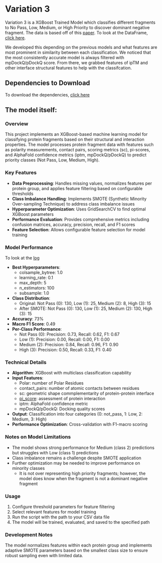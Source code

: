 # Variation 3
Variation 3 is a XGBoost Trained Model which classifies different fragments to No Pass, Low, Medium, or High Priority to discover dominant negative fragment. The data is based off of this [paper](https://www.cell.com/cell-systems/pdfExtended/S2405-4712(21)00157-5). To look at the DataFrame, [click here](library_dnf.csv).

We developed this depending on the previous models and what features are most prominent in similarity between each classification. We noticed that the most consistently accurate model is always filtered with mpDockQ/pDockQ score. From there, we grabbed features of ipTM and other interface structural features to help with the classifcation. 

## Dependencies to Download
To download the dependencies, [click here](xgboost.yml)

## The model itself:
### Overview
This project implements an XGBoost-based machine learning model for classifying protein fragments based on their structural and interaction properties. The model processes protein fragment data with features such as polarity measurements, contact pairs, scoring metrics (sc), pi-scores, and AlphaFold confidence metrics (iptm, mpDockQ/pDockQ) to predict priority classes (Not Pass, Low, Medium, High).

### Key Features
- **Data Preprocessing**: Handles missing values, normalizes features per protein group, and applies feature filtering based on configurable thresholds
- **Class Imbalance Handling**: Implements SMOTE (Synthetic Minority Over-sampling Technique) to address class imbalance issues
- **Hyperparameter Optimization**: Uses GridSearchCV to find optimal XGBoost parameters
- **Performance Evaluation**: Provides comprehensive metrics including confusion matrices, accuracy, precision, recall, and F1 scores
- **Feature Selection**: Allows configurable feature selection for model training

### Model Performance
To look at the [log](training_info.log)
- **Best Hyperparameters**: 
  - colsample_bytree: 1.0
  - learning_rate: 0.1
  - max_depth: 5
  - n_estimators: 100
  - subsample: 1.0
- **Class Distribution**:
  - Original: Not Pass (0): 130, Low (1): 25, Medium (2): 8, High (3): 15
  - After SMOTE: Not Pass (0): 130, Low (1): 25, Medium (2): 130, High (3): 15
- **Accuracy**: 73%
- **Macro F1 Score**: 0.49
- **Per-Class Performance**:
  - Not Pass (0): Precision: 0.73, Recall: 0.62, F1: 0.67
  - Low (1): Precision: 0.00, Recall: 0.00, F1: 0.00
  - Medium (2): Precision: 0.84, Recall: 0.96, F1: 0.90
  - High (3): Precision: 0.50, Recall: 0.33, F1: 0.40

### Technical Details
- **Algorithm**: XGBoost with multiclass classification capability
- **Input Features**:
  - Polar: number of Polar Residues
  - contact_pairs: number of atomic contacts between residues 
  - sc: geometric shape commplementarity of protein-protein interface
  - [pi_score](https://www.nature.com/articles/s41467-021-23692-x): assessment of protein interaction 
  - iptm: AlphaFold confidence metric
  - mpDockQ/pDockQ: Docking quality scores
- **Output**: Classification into four categories (0: not_pass, 1: Low, 2: Medium, 3: High)
- **Performance Optimization**: Cross-validation with F1-macro scoring

### Notes on Model Limitations
- The model shows strong performance for Medium (class 2) predictions but struggles with Low (class 1) predictions
- Class imbalance remains a challenge despite SMOTE application
- Further optimization may be needed to improve performance on minority classes
    - It is not over representing high priority fragments; however, the model does know when the fragment is not a dominant negative fragment

### Usage
1. Configure threshold parameters for feature filtering
2. Select relevant features for model training
3. Run the script with the path to your CSV data file
4. The model will be trained, evaluated, and saved to the specified path

### Development Notes
The model normalizes features within each protein group and implements adaptive SMOTE parameters based on the smallest class size to ensure robust sampling even with limited data.
